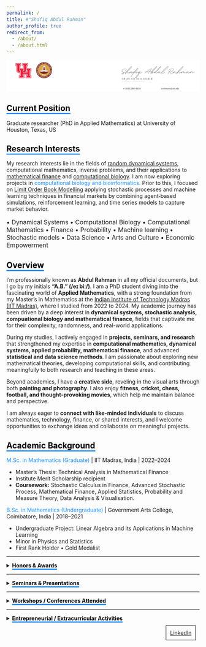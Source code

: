 ```yaml
---
permalink: /
title: #"Shafiq Abdul Rahman"
author_profile: true
redirect_from: 
  - /about/
  - /about.html
---
```

![Image Alt Text](/images/6.jpg)

<!-- Comment this line -->
## <span style="border-bottom: 3px solid #1E90FF; color: black;">Current Position</span>
Graduate researcher (PhD in Applied Mathematics) at University of Houston, Texas, US

          
## <span style="border-bottom: 3px solid #1E90FF; color: black;">Research Interests</span>

My research interests lie in the fields of [random dynamical systems](https://en.wikipedia.org/wiki/Random_dynamical_system), computational mathematics, inverse problems, and their applications to [mathematical finance](https://en.wikipedia.org/wiki/Mathematical_finance) and [computational biology](https://en.wikipedia.org/wiki/Computational_biology). I am now exploring projects in <span style="color: #1E90FF;">computational biology and bioinformatics.</span>  Prior to this, I focused on [Limit Order Book Modelling](https://www.5minutefinance.org/concepts/the-limit-order-book) applying stochastic processes and machine learning techniques in financial markets by combining agent‑based simulations, reinforcement learning, and time series models to capture market behavior.

<p style="font-size:16px;"> • Dynamical Systems • Computational Biology • Computational Mathematics •  Finance • Probability • Machine learning • Stochastic models •  Data Science  • Arts and Culture • Economic Empowerment</p>

## <span style="border-bottom: 3px solid #1E90FF; color: black;">Overview</span>
I’m professionally known as **Abdul Rahman** in all my official documents, but I go by my initials **“A.B.” (/eɪ biː/)**. I am a PhD student diving into the fascinating world of **Applied Mathematics**, with a strong foundation from my Master’s in Mathematics at the [Indian Institute of Technology Madras (IIT Madras)](https://en.wikipedia.org/wiki/IIT_Madras), where I studied from 2022 to 2024. My academic journey has been driven by a deep interest in **dynamical systems, stochastic analysis, compuational biology and mathematical finance**, fields that captivate me for their complexity, randomness, and real-world applications.  

During my studies, I actively engaged in **projects, seminars, and research** that strengthened my expertise in **computational mathematics, dynamical systems, applied probability, mathematical finance**, and advanced **statistical and data science methods**. I am passionate about exploring new mathematical theories, developing computational skills, and contributing meaningfully to both research and teaching in these areas.  

Beyond academics, I have a **creative side**, reveling in the visual arts through both **painting and photography**. I also enjoy **fitness, cricket, chess, football, and thought-provoking movies**, which help me maintain balance and perspective.  

I am always eager to **connect with like-minded individuals** to discuss mathematics, technology, finance, or shared interests, and I welcome opportunities to exchange ideas and collaborate on meaningful projects.


## <span style="border-bottom: 3px solid #1E90FF; color: black;">Academic Background</span>

<span style="color: #1E90FF;">M.Sc. in Mathematics (Graduate)</span> | IIT Madras, India | 2022–2024  
- Master’s Thesis: Technical Analysis in Mathematical Finance  
- Institute Merit Scholarship recipient  
- **Coursework:** Stochastic Calculus in Finance, Advanced Stochastic Process, Mathematical Finance, Applied Statistics, Probability and Measure Theory, Data Analysis & Visualisation. 


<span style="color: #1E90FF;">B.Sc. in Mathematics (Undergraduate)</span> | Government Arts College, Coimbatore, India | 2018–2021  
- Undergraduate Project: Linear Algebra and its Applications in Machine Learning  <br>
- Minor in Physics and Statistics  
- First Rank Holder • Gold Medalist  


<!-- <details>
  <summary><span style="border-bottom: 3px solid #1E90FF; color: black; font-weight: bold;">Academic Background</summary>
  <span style="border-bottom: 3px solid #1E90FF; color: black; font-weight: bold;">M.Sc. in Mathematics (Graduate)</span> | IIT Madras, India | 2022–2024

- Master’s Thesis: Technical Analysis in Mathematical Finance <br>
- Institute Merit Scholarship recipient <br>
- Coursework: Stochastic Calculus in Finance, Advanced Stochastic Process, Mathematical Finance, Applied Statistics, Probability and Measure Theory, Data Analysis & Visualisation <br>



<span style="border-bottom: 3px solid #1E90FF; color: black; font-weight: bold;">B.Sc. in Mathematics (Undergraduate)</span> | Government Arts College, Coimbatore, India | 2018–2021

- Undergraduate Project: Linear Algebra and its Applications in Machine Learning <br>
- Minor in Physics and Statistics <br>
- First Rank Holder • Gold Medalist <br>

</details> -->

---

<details>
  <summary><span style="border-bottom: 3px solid #1E90FF; color: black; font-weight: bold;">Honors & Awards</span></summary>

- 2025: Qualified CSIR NET, JRF — Eligible to be Assistant Professor in India <br>
- 2024: Qualified National level Graduate Aptitude Test in Engineering (GATE) <br>
- 2022: All India Rank ‑ 196 in IIT‑JAM (among 12,716 Math aspirants) <br>
- 2021: Rank 1, Topper in Department of Mathematics, Government Arts College, Coimbatore <br>
- 2018: District Runner, Mathematics Model Exam, CSI College of Engineering, Nilgiris, India <br>
- 2018: Rank 1, Young Ramanujam of School Awardee, Dhanish Ahmed Institute of Engineering, Coimbatore <br>
- 2016: Topper, Nilgiri District Achiever, Tamil Nadu School Associations <br>
- 2016: Topper, Kaitlyn Jeyaraj & Bryan Wood Cash award for centum in Mathematics <br>

</details>

---

<details>
  <summary><span style="border-bottom: 3px solid #1E90FF; color: black; font-weight: bold;">Seminars & Presentations</span></summary>

- June 2024: Contributory lectures on "Gaussian Functions, Errors and Stirling’s Approximations" — Summer Workshop on Pure Mathematics <br>
- April 2024: Presented "Ito's Rule" proof under Prof. Neelesh Upadhye, IIT Madras — Mathematical Finance <br>
- Feb 2024: Proof of "Approximation of class of functions by simple function using convolution and measure theory" under Prof. Barun Sarkar, IIT Madras — Advanced Stochastic Process <br>
- Feb 2024: Seminar on "Ito's Integration" for research scholars under Prof. Barun Sarkar, IIT Madras <br>
- May 2023: Seminar on "GCD over Euclidean Domains" — Mathematics Training and Talent Search Programme, IIT Madras <br>
- May 2022: Co-led discussion on "Significance of eigenvalues and eigenvectors" with Dr. Saranya, Government Arts College, Coimbatore <br>

</details>

---

<details>
  <summary><span style="border-bottom: 3px solid #1E90FF; color: black; font-weight: bold;">Workshops / Conferences Attended</span></summary>

- 2024: Mini Course on Markov Chains by Prof. Manjunath Krishnapur, IISc Bangalore <br>
- 2024: 5-day International FDP on Financial Mathematics, SPDE Theory, Mathematical Modeling, VIT AP University <br>
- 2024: International Conference on Stochastic Calculus & Applications to Finance, Kings College London & IIT Madras <br>
- 2024: Workshop on Valuation of Equity Options using Black-Scholes Model, IIQF <br>
- 2024: Python in Finance & Open Range Breakout Strategy Workshop, StockGro at IIT Madras <br>
- 2024: Statistical Modeling & Quant Challenge, Millennium Investment Management, IIT Madras <br>
- 2024: Advanced Training School on PDEs & MATLAB, K. J. Somaiya College, Mumbai <br>
- 2023: One-month Summer School integrating Linear Algebra, Probability, Markov Chains, Differential Equations — IIT Madras <br>
- 2023: MTTS Programme, Linear Algebra, Complex Analysis, Topology, Module & Ring Theory, IIT Madras <br>
- 2023: Mathematics In-house Symposium, IIT Madras <br>
- 2022: National Conference on Computational Mathematics, NIT Puducherry <br>
- 2022: Workshop on Nonlinear Phenomena in Mathematical Biology (Hybrid), IIITM Gwalior <br>
- 2021: NPTEL Modern Algebra Course, Madurai Kamaraj University <br>
- 2021: KLA Workshop on AI & HPC in Semiconductor Manufacturing, IIT Madras <br>
- 2020: Initiation into Linear Algebra, International Workshop, MAR Thoma College <br>
- 2020: Vedic Mathematics & Foundations, Government Arts College, Coimbatore <br>

</details>

---

<details>
  <summary><span style="border-bottom: 3px solid #1E90FF; color: black; font-weight: bold;">Entrepreneurial / Extracurricular Activities</span></summary>

- Organizer & Initiator: Weekly Student Seminar Series, Mathematics Department, IIT Madras (Nov 2023 – May 2024) <br>
- Student Chief Coordinator: MTTS Programme, IIT Madras (May 2023) — Facilitated 150+ students <br>
- Super Coordinator:FORAYS 23, IIT Madras (Feb 2023) — Annual Math Fest <br>
- Founder: SMART CART OFFICIAL — Online art & craft studio (Jan 2019 – Present) <br>
  - Freelance services: Portraits, Doodles, Logo Designing, Calligraphy <br>
  - Won 2nd prize, Heritage Centre IIT Madras Doodle Competition <br>
- **Photographer:** EYES OF ABDUL — Photography & Videography Portfolio (Jul 2021 – Present) <br>
  - Tools: Adobe, Snapseed <br>
  - Galaxy Masterclass attendee, 2021 — Instructor: Mr. Auditya Venkatesh, Travel Photographer <br>

</details>


<!-- ## Get in touch
- Email: [arahmans@uh.edu](arahmans@uh.edu)
- LinkedIn: [Abdul Rahman](https://www.linkedin.com/in/abdul-rahman-s/) -->

<!-- ## <span style="border-bottom: 3px solid #1E90FF; color: black;">Causes</span>
<p style="font-size:16px;"> Computational Mathematics• Dynamical Systems • Finance • Probability • Statistics • Machine learning • Stochastic models •  Data Science • Applied Mathematics  • Arts and Culture • Economic Empowerment</p> -->

<div style="border: 1px solid black; padding: 10px; margin: 10px; display: inline-block; float: right;">
  <a href="https://www.linkedin.com/in/abdul-rahman-s/">LinkedIn</a>
</div>


